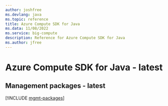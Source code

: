 ```yaml
---
author: joshfree
ms.devlang: java
ms.topic: reference
title: Azure Compute SDK for Java
ms.data: 11/08/2022
ms.service: big-compute
description: Reference for Azure Compute SDK for Java
ms.author: jfree
---
```

# Azure Compute SDK for Java - latest

## Management packages - latest
[!INCLUDE [mgmt-packages](compute-mgmt-index.md)]